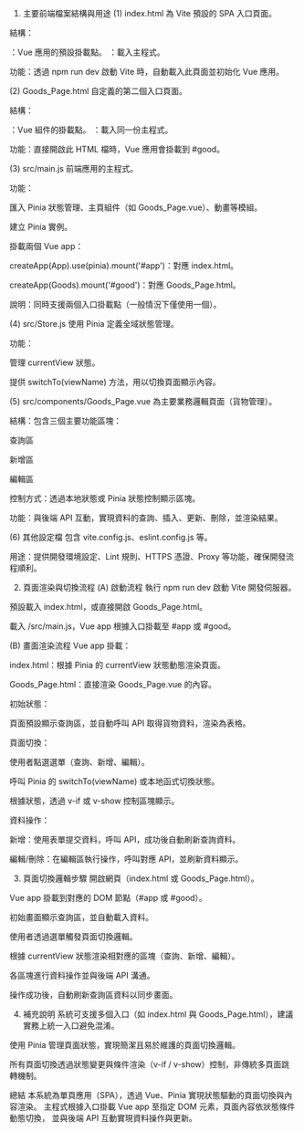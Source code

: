 1. 主要前端檔案結構與用途
(1) index.html
為 Vite 預設的 SPA 入口頁面。

結構：

<div id="app"></div>：Vue 應用的預設掛載點。

<script type="module" src="/src/main.js"></script>：載入主程式。

功能：透過 npm run dev 啟動 Vite 時，自動載入此頁面並初始化 Vue 應用。

(2) Goods_Page.html
自定義的第二個入口頁面。

結構：

<div id="good"></div>：Vue 組件的掛載點。

<script type="module" src="/src/main.js"></script>：載入同一份主程式。

功能：直接開啟此 HTML 檔時，Vue 應用會掛載到 #good。

(3) src/main.js
前端應用的主程式。

功能：

匯入 Pinia 狀態管理、主頁組件（如 Goods_Page.vue）、動畫等模組。

建立 Pinia 實例。

掛載兩個 Vue app：

createApp(App).use(pinia).mount('#app')：對應 index.html。

createApp(Goods).mount('#good')：對應 Goods_Page.html。

說明：同時支援兩個入口掛載點（一般情況下僅使用一個）。

(4) src/Store.js
使用 Pinia 定義全域狀態管理。

功能：

管理 currentView 狀態。

提供 switchTo(viewName) 方法，用以切換頁面顯示內容。

(5) src/components/Goods_Page.vue
為主要業務邏輯頁面（貨物管理）。

結構：包含三個主要功能區塊：

查詢區

新增區

編輯區

控制方式：透過本地狀態或 Pinia 狀態控制顯示區塊。

功能：與後端 API 互動，實現資料的查詢、插入、更新、刪除，並渲染結果。

(6) 其他設定檔
包含 vite.config.js、eslint.config.js 等。

用途：提供開發環境設定、Lint 規則、HTTPS 憑證、Proxy 等功能，確保開發流程順利。

2. 頁面渲染與切換流程
(A) 啟動流程
執行 npm run dev 啟動 Vite 開發伺服器。

預設載入 index.html，或直接開啟 Goods_Page.html。

載入 /src/main.js，Vue app 根據入口掛載至 #app 或 #good。

(B) 畫面渲染流程
Vue app 掛載：

index.html：根據 Pinia 的 currentView 狀態動態渲染頁面。

Goods_Page.html：直接渲染 Goods_Page.vue 的內容。

初始狀態：

頁面預設顯示查詢區，並自動呼叫 API 取得貨物資料，渲染為表格。

頁面切換：

使用者點選選單（查詢、新增、編輯）。

呼叫 Pinia 的 switchTo(viewName) 或本地函式切換狀態。

根據狀態，透過 v-if 或 v-show 控制區塊顯示。

資料操作：

新增：使用表單提交資料，呼叫 API，成功後自動刷新查詢資料。

編輯/刪除：在編輯區執行操作，呼叫對應 API，並刷新資料顯示。

3. 頁面切換邏輯步驟
開啟網頁（index.html 或 Goods_Page.html）。

Vue app 掛載到對應的 DOM 節點（#app 或 #good）。

初始畫面顯示查詢區，並自動載入資料。

使用者透過選單觸發頁面切換邏輯。

根據 currentView 狀態渲染相對應的區塊（查詢、新增、編輯）。

各區塊進行資料操作並與後端 API 溝通。

操作成功後，自動刷新查詢區資料以同步畫面。

4. 補充說明
系統可支援多個入口（如 index.html 與 Goods_Page.html），建議實務上統一入口避免混淆。

使用 Pinia 管理頁面狀態，實現簡潔且易於維護的頁面切換邏輯。

所有頁面切換透過狀態變更與條件渲染（v-if / v-show）控制，非傳統多頁面跳轉機制。

總結
本系統為單頁應用（SPA），透過 Vue、Pinia 實現狀態驅動的頁面切換與內容渲染。
主程式根據入口掛載 Vue app 至指定 DOM 元素，頁面內容依狀態條件動態切換，
並與後端 API 互動實現資料操作與更新。
